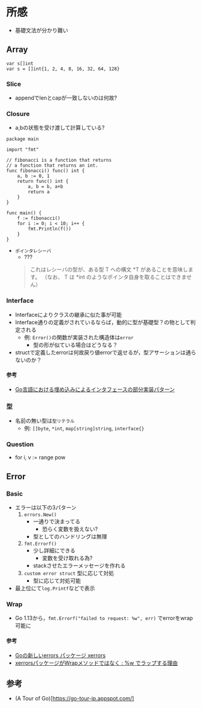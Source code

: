 # 所感
- 基礎文法が分かり難い

## Array

```
var s[]int
var s = []int{1, 2, 4, 8, 16, 32, 64, 128}
```

### Slice
- appendでlenとcapが一致しないのは何故?

### Closure
- a,bの状態を受け渡して計算している?
```
package main

import "fmt"

// fibonacci is a function that returns
// a function that returns an int.
func fibonacci() func() int {
	a, b := 0, 1
	return func() int {
		a, b = b, a+b
		return a
	}
}

func main() {
	f := fibonacci()
	for i := 0; i < 10; i++ {
		fmt.Println(f())
	}
}
```

- `ポインタレシーバ`
  - ???
  > これはレシーバの型が、ある型 T への構文 *T があることを意味します。 （なお、 T は *int のようなポインタ自身を取ることはできません）

### Interface
- Interfaceによりクラスの継承に似た事が可能
- Interface通りの定義がされているならば，動的に型が基礎型？の物として判定される
  - 例: `Error()`の関数が実装された構造体は`error`
	- 型の形が似ている場合はどうなる？
- structで定義したerrorは何故戻り値errorで返せるが，型アサーションは通らないのか？

#### 参考
- [Go言語における埋め込みによるインタフェースの部分実装パターン](https://qiita.com/tenntenn/items/e04441a40aeb9c31dbaf)

### 型
- 名前の無い型は`型リテラル`
  - 例: `[]byte`, `*int`, `map[string]string`, `interface{}`

### Question
- for i, v := range pow


## Error
### Basic
- エラーは以下の3パターン
	1. `errors.New()`
		- 一通りで決まってる
		  - 恐らく変数を扱えない?
		- 型としてのハンドリングは無理
	2. `fmt.Errorf()`
		- 少し詳細にできる
			- 変数を受け取れる為?
		- stackさせたエラーメッセージを作れる
	3. `custom error struct` 型に応じて対処
		- 型に応じて対処可能
- 最上位にて`log.Printf`などで表示

### Wrap
- Go 1.13から，`fmt.Errorf("failed to request: %w", err)` でerrorをwrap可能に

#### 参考
- [Goの新しいerrors パッケージ xerrors](https://qiita.com/sonatard/items/9c9faf79ac03c20f4ae1)
- [xerrorsパッケージがWrapメソッドではなく : %w でラップする理由](https://qiita.com/sonatard/items/7b15258fa19f939b1323)

## 参考
- (A Tour of Go)[https://go-tour-jp.appspot.com/]
